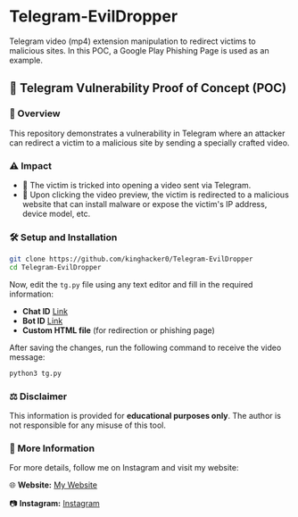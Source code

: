 # Telegram-EvilDropper

Telegram video (mp4) extension manipulation to redirect victims to malicious sites. In this POC, a Google Play Phishing Page is used as an example.

## 📌 Telegram Vulnerability Proof of Concept (POC)

### 🚀 Overview
This repository demonstrates a vulnerability in Telegram where an attacker can redirect a victim to a malicious site by sending a specially crafted video.

### ⚠️ Impact
- 🛑 The victim is tricked into opening a video sent via Telegram.
- 🔗 Upon clicking the video preview, the victim is redirected to a malicious website that can install malware or expose the victim's IP address, device model, etc.

### 🛠 Setup and Installation

```bash
git clone https://github.com/kinghacker0/Telegram-EvilDropper
cd Telegram-EvilDropper
```

Now, edit the `tg.py` file using any text editor and fill in the required information:
- **Chat ID** [Link](https://t.me/BotFather)
- **Bot ID** [Link](https://t.me/userinfobot)
- **Custom HTML file** (for redirection or phishing page)

After saving the changes, run the following command to receive the video message:

```bash
python3 tg.py
```

### ⚖️ Disclaimer
This information is provided for **educational purposes only**. The author is not responsible for any misuse of this tool.

### 📢 More Information
For more details, follow me on Instagram and visit my website:

🌐 **Website:** [My Website](https://elearning.hackersking.com)

📷 **Instagram:** [Instagram](https://instagram.com/hackersking.in)
